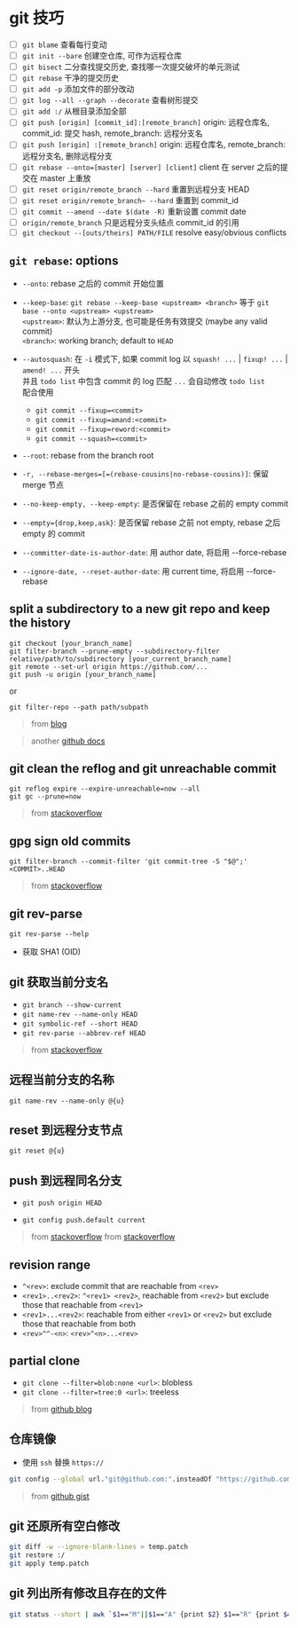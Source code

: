 # git 技巧

- [ ] `git blame` 查看每行变动
- [ ] `git init --bare` 创建空仓库, 可作为远程仓库
- [ ] `git bisect` 二分查找提交历史, 查找哪一次提交破坏的单元测试
- [ ] `git rebase` 干净的提交历史
- [ ] `git add -p` 添加文件的部分改动
- [ ] `git log --all --graph --decorate` 查看树形提交
- [ ] `git add :/` 从根目录添加全部
- [ ] `git push [origin] [commit_id]:[remote_branch]` origin: 远程仓库名, commit_id: 提交 hash, remote_branch: 远程分支名
- [ ] `git push [origin] :[remote_branch]` origin: 远程仓库名, remote_branch: 远程分支名, 删除远程分支
- [ ] `git rebase --onto=[master] [server] [client]` client 在 server 之后的提交在 master 上重放
- [ ] `git reset origin/remote_branch --hard` 重置到远程分支 HEAD
- [ ] `git reset origin/remote_branch~ --hard` 重置到 commit_id
- [ ] `git commit --amend --date $(date -R)` 重新设置 commit date
- [ ] `origin/remote_branch` 只是远程分支头结点 commit_id 的引用
- [ ] `git checkout --[outs/theirs] PATH/FILE` resolve easy/obvious conflicts

## `git rebase`: options

- `--onto`: rebase 之后的 commit 开始位置
- `--keep-base`: `git rebase --keep-base <upstream> <branch>` 等于 `git base --onto <upstream> <upstream>`  
   `<upstream>`: 默认为上游分支, 也可能是任务有效提交 (maybe any valid commit)  
   `<branch>`: working branch; default to `HEAD`
- `--autosquash`: 在 `-i` 模式下, 如果 commit log 以 `squash! ...` | `fixup! ...` | `amend! ...` 开头  
   并且 `todo list` 中包含 commit 的 log 匹配 `...` 会自动修改 `todo list`  
   配合使用

  - `git commit --fixup=<commit>`
  - `git commit --fixup=amand:<commit>`
  - `git commit --fixup=reword:<commit>`
  - `git commit --squash=<commit>`

- `--root`: rebase from the branch root
- `-r, --rebase-merges=[=(rebase-cousins|no-rebase-cousins)]`: 保留 merge 节点

- `--no-keep-empty, --keep-empty`: 是否保留在 rebase 之前的 empty commit
- `--empty={drop,keep,ask}`: 是否保留 rebase 之前 not empty, rebase 之后 empty 的 commit

- `--committer-date-is-author-date`: 用 author date, 将启用 --force-rebase
- `--ignore-date, --reset-author-date`: 用 current time, 将启用 --force-rebase

## split a subdirectory to a new git repo and keep the history

```
git checkout [your_branch_name]
git filter-branch --prune-empty --subdirectory-filter relative/path/to/subdirectory [your_current_branch_name]
git remote --set-url origin https://github.com/...
git push -u origin [your_branch_name]

```

or

```
git filter-repo --path path/subpath
```

> from [blog](https://ao.ms/how-to-split-a-subdirectory-to-a-new-git-repository-and-keep-the-history/)

> another [github docs](https://docs.github.com/en/get-started/using-git/splitting-a-subfolder-out-into-a-new-repository)

## git clean the reflog and git unreachable commit

```
git reflog expire --expire-unreachable=now --all
git gc --prune=now
```

> from [stackoverflow](https://stackoverflow.com/questions/1904860/how-to-remove-unreferenced-blobs-from-my-git-repository)

## gpg sign old commits

```
git filter-branch --commit-filter 'git commit-tree -S "$@";' <COMMIT>..HEAD
```

> from [stackoverflow](https://superuser.com/questions/397149/can-you-gpg-sign-old-commits)

## git rev-parse

`git rev-parse --help`

- 获取 SHA1 (OID)

## git 获取当前分支名

- `git branch --show-current`
- `git name-rev --name-only HEAD`
- `git symbolic-ref --short HEAD`
- `git rev-parse --abbrev-ref HEAD`

> from [stackoverflow](https://stackoverflow.com/questions/6245570/how-do-i-get-the-current-branch-name-in-git)

## 远程当前分支的名称

`git name-rev --name-only @{u}`

## reset 到远程分支节点

`git reset @{u}`

## push 到远程同名分支

- `git push origin HEAD`

- `git config push.default current`

> from [stackoverflow](https://stackoverflow.com/questions/948354/default-behavior-of-git-push-without-a-branch-specified)
> from [stackoverflow](https://stackoverflow.com/questions/14031970/git-push-current-branch-shortcut/20922141#20922141)

## revision range

- `^<rev>`: exclude commit that are reachable from `<rev>`
- `<rev1>..<rev2>`: `^<rev1> <rev2>`, reachable from `<rev2>` but exclude those that reachable from `<rev1>`
- `<rev1>...<rev2>`: reachable from either `<rev1>` or `<rev2>` but exclude those that reachable from both
- `<rev>^^-<n>`: `<rev>^<n>...<rev>`

## partial clone

- `git clone --filter=blob:none <url>`: blobless
- `git clone --filter=tree:0 <url>`: treeless

> from [github blog](https://github.blog/2020-12-21-get-up-to-speed-with-partial-clone-and-shallow-clone/)

## 仓库镜像

- 使用 `ssh` 替换 `https://`

```sh
git config --global url."git@github.com:".insteadOf "https://github.com/"
```

> from [github gist](https://gist.github.com/Kovrinic/ea5e7123ab5c97d451804ea222ecd78a)

## git 还原所有空白修改

```sh
git diff -w --ignore-blank-lines > temp.patch
git restore :/
git apply temp.patch
```

## git 列出所有修改且存在的文件

```sh
git status --short | awk `$1=="M"||$1=="A" {print $2} $1=="R" {print $4}`
```
